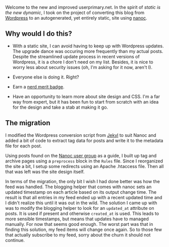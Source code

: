 Welcome to the new and improved userprimary.net.  In the spirit of
*static is the new dynamic*, I took on the project of converting this
blog from [Wordpress](http://wordpress.org/) to an autogenerated, yet
entirely static, site using [nanoc](http://nanoc.stoneship.org/).

Why would I do this?
--------------------

* With a static site, I can avoid having to keep up with Wordpress
  updates.  The upgrade dance was occuring more frequently than my
  actual posts.  Despite the streamlined update process in recent
  versions of Wordpress, it is a chore I don't need on my list.
  Besides, it is nice to worry less about security issues (oh, I'm
  asking for it now, aren't I).
  
* Everyone else is doing it.  Right?
  
* Earn a [nerd merit badge](http://www.nerdmeritbadges.com/).

* Have an opportunity to learn more about site design and CSS.  I'm a
  far way from expert, but it has been fun to start from scratch with
  an idea for the design and take a stab at making it go.

The migration
-------------

I modified the Wordpress conversion script from
[Jekyl](http://github.com/mojombo/jekyll) to suit Nanoc and added a
bit of code to extract tag data for posts and write it to the
metadata file for each post.

Using posts found on the
[Nanoc user group](http://groups.google.com/group/nanoc/) as a guide,
I built up tag and archive pages using a ``preprocess`` block in the
``Rules`` file.  Since I reorganized the site a bit, I setup some
redirects using an Apache .htaccess file.  Then all that was left was
the site design itself.

In terms of the migration, the only bit I wish I had done better was
how the feed was handled.  The blogging helper that comes with nanoc
sets an updated timestamp on each article based on its output change
time.  The result is that all entries in my feed ended up with a
recent updated time and I didn't realize this until it was out in the
wild.  The solution I came up with was to modify the blogging helper
to look for an ``updated_at`` attribute on posts.  It is used if
present and otherwise ``created_at`` is used.  This leads to more
sensible timestamps, but means that updates have to managed manually.
For now that seems good enough.  The worst part was that in finding
this solution, my feed items will change once again.  So to those few
that actually subscribe to my feed, sorry about the churn it should
not continue.

